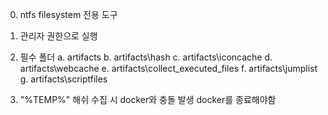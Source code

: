 0. ntfs filesystem 전용 도구

1. 관리자 권한으로 실행

2. 필수 폴더
   a. artifacts
   b. artifacts\hash
   c. artifacts\iconcache
   d. artifacts\webcache
   e. artifacts\collect_executed_files
   f. artifacts\jumplist
   g. artifacts\scriptfiles

3. "%TEMP%" 해쉬 수집 시 docker와 충돌 발생 docker를 종료해야함
